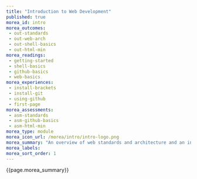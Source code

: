 ```yaml
---
title: "Introduction to Web Development"
published: true
morea_id: intro
morea_outcomes:
 - out-standards
 - out-web-arch
 - out-shell-basics
 - out-html-min
morea_readings:
 - getting-started
 - shell-basics
 - github-basics
 - web-basics
morea_experiences:
 - install-brackets
 - install-git
 - using-github
 - first-page
morea_assessments:
 - asm-standards
 - asm-github-basics
 - asm-html-min
morea_type: module
morea_icon_url: /morea/intro/intro-logo.png
morea_summary: "An overview of web standards and architecture and an introduction to web development."
morea_labels:
morea_sort_order: 1
---
```


{{page.morea_summary}}
